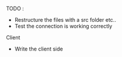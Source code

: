 TODO :

- Restructure the files with a src folder etc..
- Test the connection is working correctly


Client
- Write the client side

